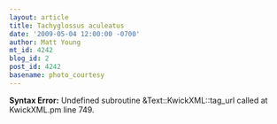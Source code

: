 ```yaml
---
layout: article
title: Tachyglossus aculeatus
date: '2009-05-04 12:00:00 -0700'
author: Matt Young
mt_id: 4242
blog_id: 2
post_id: 4242
basename: photo_courtesy
---
```

<p><strong>Syntax Error:</strong> Undefined subroutine &Text::KwickXML::tag_url called at KwickXML.pm line 749.
</p>

